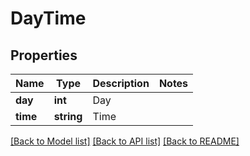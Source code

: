 # DayTime

## Properties
Name | Type | Description | Notes
------------ | ------------- | ------------- | -------------
**day** | **int** | Day | 
**time** | **string** | Time | 

[[Back to Model list]](../README.md#documentation-for-models) [[Back to API list]](../README.md#documentation-for-api-endpoints) [[Back to README]](../README.md)


